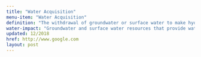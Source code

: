 ```yaml
---
title: "Water Acquisition"
menu-item: "Water Acquisition"
definition: "The withdrawal of groundwater or surface water to make hydraulic fracturing fluids."
water-impact: "Groundwater and surface water resources that provide water for hydraulic fracturing fluids can also provide drinking water for public or non-public water supplies. If, however, multiple oil and gas production wells are located within an area, the total volume of water needed to hydraulically fracture all of the wells has the potential to be a significant portion of the water available and impacts on drinking water resources can occur."
updated: 12/2018
href: http://www.google.com
layout: post
---
```


